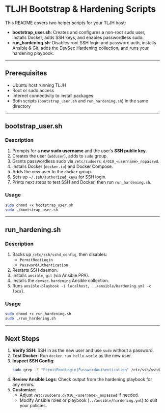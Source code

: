 # TLJH Bootstrap & Hardening Scripts

This README covers two helper scripts for your TLJH host:

- **bootstrap_user.sh**: Creates and configures a non-root sudo user, installs Docker, adds SSH keys, and enables passwordless sudo.
- **run_hardening.sh**: Disables root SSH login and password auth, installs Ansible & Git, adds the DevSec Hardening collection, and runs your hardening playbook.

---

## Prerequisites

- Ubuntu host running TLJH
- Root or sudo access
- Internet connectivity to install packages
- Both scripts (`bootstrap_user.sh` and `run_hardening.sh`) in the same directory

---

## bootstrap_user.sh

### Description

1. Prompts for a **new sudo username** and the user’s **SSH public key**.
2. Creates the user (`adduser`), adds to `sudo` group.
3. Grants passwordless sudo via `/etc/sudoers.d/010_<username>_nopasswd`.
4. Installs Docker (`docker.io`) and Docker Compose.
5. Adds the new user to the `docker` group.
6. Sets up `~/.ssh/authorized_keys` for SSH login.
7. Prints next steps to test SSH and Docker, then run `run_hardening.sh`.

### Usage

```bash
sudo chmod +x bootstrap_user.sh
sudo ./bootstrap_user.sh
```

---

## run_hardening.sh

### Description

1. Backs up `/etc/ssh/sshd_config`, then disables:
   - `PermitRootLogin`
   - `PasswordAuthentication`
2. Restarts SSH daemon.
3. Installs `ansible`, `git` (via Ansible PPA).
4. Installs the `devsec.hardening` Ansible collection.
5. Runs `ansible-playbook -i localhost, ../ansible/hardening.yml -c local`.

### Usage

```bash
sudo chmod +x run_hardening.sh
sudo ./run_hardening.sh
```

---

## Next Steps

1. **Verify SSH**: SSH in as the new user and use `sudo` without a password.
2. **Test Docker**: Run `docker run hello-world` as the new user.
3. **Inspect SSH Config**:
   ```bash
   sudo grep -E "PermitRootLogin|PasswordAuthentication" /etc/ssh/sshd_config
   ```
4. **Review Ansible Logs**: Check output from the hardening playbook for any errors.
5. **Customize**:
   - Adjust `/etc/sudoers.d/010_<username>_nopasswd` if needed.
   - Modify Ansible roles or playbook (`../ansible/hardening.yml`) to suit your policies.
